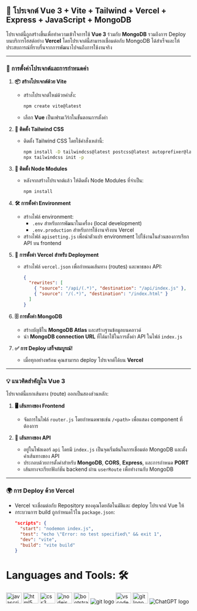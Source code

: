## 🌟 โปรเจกต์ Vue 3 + Vite + Tailwind + Vercel + Express + JavaScript + MongoDB

โปรเจกต์นี้ถูกสร้างขึ้นเพื่อทำความเข้าใจการใช้ **Vue 3** ร่วมกับ **MongoDB** รวมถึงการ Deploy บนบริการโฮสต์อย่าง **Vercel** โดยโปรเจกต์นี้สามารถเชื่อมต่อกับ MongoDB ได้สำเร็จและให้ประสบการณ์ที่ราบรื่นจากการพัฒนาไปจนถึงการใช้งานจริง

---

### 🚀 การตั้งค่าโปรเจกต์และการกำหนดค่า

1. **📦 สร้างโปรเจกต์ด้วย Vite**
   - สร้างโปรเจกต์ใหม่ด้วยคำสั่ง:
     ```bash
     npm create vite@latest
     ```
   - เลือก **Vue** เป็นเฟรมเวิร์กในขั้นตอนการตั้งค่า

2. **🎨 ติดตั้ง Tailwind CSS**
   - ติดตั้ง Tailwind CSS โดยใช้คำสั่งเหล่านี้:
     ```bash
     npm install -D tailwindcss@latest postcss@latest autoprefixer@latest
     npx tailwindcss init -p
     ```

3. **🔧 ติดตั้ง Node Modules**
   - หลังจากสร้างโปรเจกต์แล้ว ให้ติดตั้ง Node Modules ที่จำเป็น:
     ```bash
     npm install
     ```

4. **🛠 การตั้งค่า Environment**
   - สร้างไฟล์ environment:
     - `.env` สำหรับการพัฒนาในเครื่อง (local development)
     - `.env.production` สำหรับการใช้งานจริงบน Vercel
   - สร้างไฟล์ `apisetting.js` เพื่อนำตัวแปร environment ไปใช้งานในส่วนของการเรียก API บน frontend

5. **🔄 การตั้งค่า Vercel สำหรับ Deployment**
   - สร้างไฟล์ `vercel.json` เพื่อกำหนดเส้นทาง (routes) และพาธของ API:
     ```json
     {
       "rewrites": [
         { "source": "/api/(.*)", "destination": "/api/index.js" },
         { "source": "/(.*)", "destination": "/index.html" }
       ]
     }
     ```

6. **🗄️ การตั้งค่า MongoDB**
   - สร้างบัญชีใน **MongoDB Atlas** และสร้างฐานข้อมูลบนคลาวด์
   - นำ **MongoDB connection URL** ที่ได้มาใช้ในการตั้งค่า API ในไฟล์ `index.js`

7. **✅ การ Deploy เสร็จสมบูรณ์!**
   - เมื่อทุกอย่างพร้อม คุณสามารถ deploy โปรเจกต์ได้บน **Vercel**

---

### 💡 แนวคิดสำคัญใน Vue 3

โปรเจกต์นี้แยกเส้นทาง (route) ออกเป็นสองส่วนหลัก:

1. **🖥️ เส้นทางของ Frontend**  
   - จัดการในไฟล์ `router.js` โดยกำหนดพาธเช่น `/<path>` เพื่อแสดง component ที่ต้องการ

2. **🔌 เส้นทางของ API**  
   - อยู่ในโฟลเดอร์ `api` โดยมี `index.js` เป็นจุดเริ่มต้นในการเชื่อมต่อ MongoDB และตั้งค่าเส้นทางของ API
   - ประกอบด้วยการตั้งค่าสำหรับ **MongoDB**, **CORS**, **Express**, และการกำหนด **PORT**
   - เส้นทางจะเรียกฟังก์ชัน backend ผ่าน `userRoute` เพื่อทำงานกับ MongoDB

---

### 🌍 การ Deploy ด้วย Vercel

- Vercel จะเชื่อมต่อกับ Repository ของคุณโดยอัตโนมัติและ deploy โปรเจกต์ Vue ให้
- กระบวนการ build ถูกกำหนดไว้ใน `package.json`:
  ```json
  "scripts": {
    "start": "nodemon index.js",
    "test": "echo \"Error: no test specified\" && exit 1",
    "dev": "vite",
    "build": "vite build"
  }

# Languages and Tools: 🛠
<img src="https://cdn.jsdelivr.net/gh/devicons/devicon/icons/javascript/javascript-original.svg" height="30" width="42"
    alt="javascript logo" />
<img src="https://cdn.jsdelivr.net/gh/devicons/devicon/icons/html5/html5-original.svg" height="30" width="42"
    alt="html5 logo" />
<img src="https://cdn.jsdelivr.net/gh/devicons/devicon/icons/css3/css3-original.svg" height="30" width="42"
    alt="css3 logo" />
<img src="https://cdn.jsdelivr.net/gh/devicons/devicon/icons/nodejs/nodejs-original.svg" height="30" width="42"
    alt="nodejs logo" />
<img src="https://cdn.jsdelivr.net/gh/devicons/devicon/icons/bootstrap/bootstrap-original.svg" height="30" width="42"
    alt="bootstrap logo" />
<img src="https://upload.wikimedia.org/wikipedia/commons/thumb/d/d5/Tailwind_CSS_Logo.svg/2560px-Tailwind_CSS_Logo.svg.png"
    alt="git logo" />
<img src="https://cdn.jsdelivr.net/gh/devicons/devicon/icons/vscode/vscode-original.svg" height="30" width="42"
    alt="vscode logo" />
<img src="https://cdn.jsdelivr.net/gh/devicons/devicon/icons/git/git-original.svg" height="30" width="42"
    alt="git logo" />
<img src="https://motiongraphicplus.com/wp-content/uploads/2023/09/chat-gpt-logo-png.png" 
    alt="ChatGPT logo" />